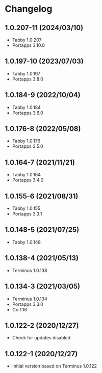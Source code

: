 # Changelog

## 1.0.207-11 (2024/03/10)

* Tabby 1.0.207
* Portapps 3.10.0

## 1.0.197-10 (2023/07/03)

* Tabby 1.0.197
* Portapps 3.8.0

## 1.0.184-9 (2022/10/04)

* Tabby 1.0.184
* Portapps 3.6.0

## 1.0.176-8 (2022/05/08)

* Tabby 1.0.176
* Portapps 3.5.0

## 1.0.164-7 (2021/11/21)

* Tabby 1.0.164
* Portapps 3.4.0

## 1.0.155-6 (2021/08/31)

* Tabby 1.0.155
* Portapps 3.3.1

## 1.0.148-5 (2021/07/25)

* Tabby 1.0.148

## 1.0.138-4 (2021/05/13)

* Terminus 1.0.138

## 1.0.134-3 (2021/03/05)

* Terminus 1.0.134
* Portapps 3.3.0
* Go 1.16

## 1.0.122-2 (2020/12/27)

* Check for updates disabled

## 1.0.122-1 (2020/12/27)

* Initial version based on Terminus 1.0.122
